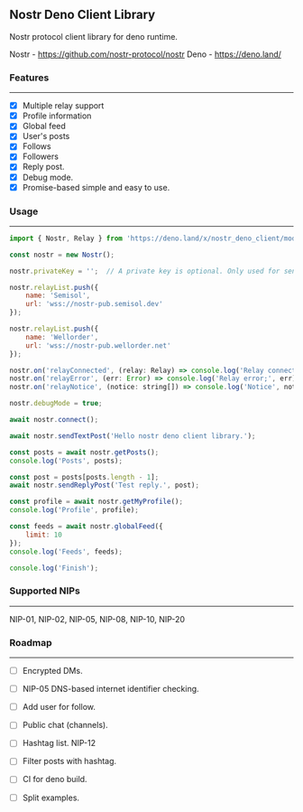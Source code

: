 ## Nostr Deno Client Library
Nostr protocol client library for deno runtime.

Nostr - https://github.com/nostr-protocol/nostr
Deno - https://deno.land/

### Features
---
 - [x] Multiple relay support
 - [x] Profile information
 - [x] Global feed
 - [x] User's posts
 - [x] Follows
 - [x] Followers
 - [x] Reply post.
 - [x] Debug mode.
 - [x] Promise-based simple and easy to use.

### Usage
---

```javascript
import { Nostr, Relay } from 'https://deno.land/x/nostr_deno_client/mod.ts';

const nostr = new Nostr();

nostr.privateKey = '';  // A private key is optional. Only used for sending posts.

nostr.relayList.push({
    name: 'Semisol',
    url: 'wss://nostr-pub.semisol.dev'
});

nostr.relayList.push({
    name: 'Wellorder',
    url: 'wss://nostr-pub.wellorder.net'
});

nostr.on('relayConnected', (relay: Relay) => console.log('Relay connected.', relay.name));
nostr.on('relayError', (err: Error) => console.log('Relay error;', err));
nostr.on('relayNotice', (notice: string[]) => console.log('Notice', notice));

nostr.debugMode = true;

await nostr.connect();

await nostr.sendTextPost('Hello nostr deno client library.');

const posts = await nostr.getPosts();
console.log('Posts', posts);

const post = posts[posts.length - 1];
await nostr.sendReplyPost('Test reply.', post);

const profile = await nostr.getMyProfile();
console.log('Profile', profile);

const feeds = await nostr.globalFeed({
    limit: 10
});
console.log('Feeds', feeds);

console.log('Finish');
```

### Supported NIPs
---

NIP-01, NIP-02, NIP-05, NIP-08, NIP-10, NIP-20

### Roadmap
---

 - [ ] Encrypted DMs.
 - [ ] NIP-05 DNS-based internet identifier checking.
 - [ ] Add user for follow.
 - [ ] Public chat (channels).
 - [ ] Hashtag list. NIP-12
 - [ ] Filter posts with hashtag.
 - [ ] CI for deno build.
 - [ ] Split examples.
 
